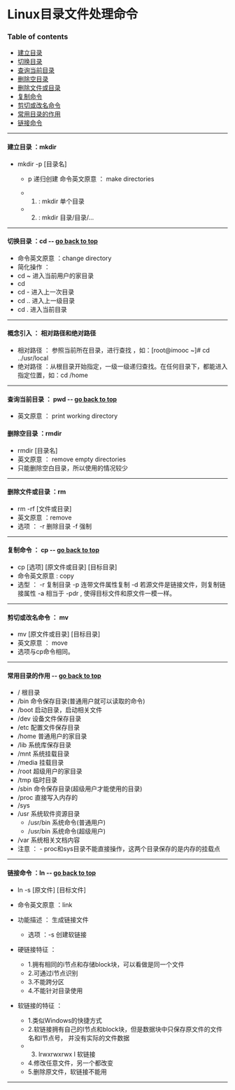 
# Linux目录文件处理命令
### Table of contents
- [建立目录](https://github.com/rovo98/linux-learning/blob/master/blogs/linux-base/2.File%20and%20Directory%20processing%20commands/1.%E7%9B%AE%E5%BD%95%E6%96%87%E4%BB%B6%E5%A4%84%E7%90%86%E5%91%BD%E4%BB%A4.md#建立目录-mkdir)
- [切换目录](https://github.com/rovo98/linux-learning/blob/master/blogs/linux-base/2.File%20and%20Directory%20processing%20commands/1.%E7%9B%AE%E5%BD%95%E6%96%87%E4%BB%B6%E5%A4%84%E7%90%86%E5%91%BD%E4%BB%A4.md#切换目录-cd----go-back-to-top)
- [查询当前目录](https://github.com/rovo98/linux-learning/blob/master/blogs/linux-base/2.File%20and%20Directory%20processing%20commands/1.%E7%9B%AE%E5%BD%95%E6%96%87%E4%BB%B6%E5%A4%84%E7%90%86%E5%91%BD%E4%BB%A4.md#查询当前目录--pwd----go-back-to-top)
- [删除空目录](https://github.com/rovo98/linux-learning/blob/master/blogs/linux-base/2.File%20and%20Directory%20processing%20commands/1.%E7%9B%AE%E5%BD%95%E6%96%87%E4%BB%B6%E5%A4%84%E7%90%86%E5%91%BD%E4%BB%A4.md#删除空目录-rmdir)
- [删除文件或目录](https://github.com/rovo98/linux-learning/blob/master/blogs/linux-base/2.File%20and%20Directory%20processing%20commands/1.%E7%9B%AE%E5%BD%95%E6%96%87%E4%BB%B6%E5%A4%84%E7%90%86%E5%91%BD%E4%BB%A4.md#删除文件或目录-rm)
- [复制命令](https://github.com/rovo98/linux-learning/blob/master/blogs/linux-base/2.File%20and%20Directory%20processing%20commands/1.%E7%9B%AE%E5%BD%95%E6%96%87%E4%BB%B6%E5%A4%84%E7%90%86%E5%91%BD%E4%BB%A4.md#复制命令--cp----go-back-to-top)
- [剪切或改名命令](https://github.com/rovo98/linux-learning/blob/master/blogs/linux-base/2.File%20and%20Directory%20processing%20commands/1.%E7%9B%AE%E5%BD%95%E6%96%87%E4%BB%B6%E5%A4%84%E7%90%86%E5%91%BD%E4%BB%A4.md#剪切或改名命令--mv)
- [常用目录的作用](https://github.com/rovo98/linux-learning/blob/master/blogs/linux-base/2.File%20and%20Directory%20processing%20commands/1.%E7%9B%AE%E5%BD%95%E6%96%87%E4%BB%B6%E5%A4%84%E7%90%86%E5%91%BD%E4%BB%A4.md#常用目录的作用----go-back-to-top)
- [链接命令](https://github.com/rovo98/linux-learning/blob/master/blogs/linux-base/2.File%20and%20Directory%20processing%20commands/1.%E7%9B%AE%E5%BD%95%E6%96%87%E4%BB%B6%E5%A4%84%E7%90%86%E5%91%BD%E4%BB%A4.md#链接命令-ln----go-back-to-top)

----------------------------------------------------------------------------
#### 建立目录 ：mkdir
- mkdir -p  [目录名]
    - p     递归创建
   命令英文原意 ： make directories

  - 1) : mkdir 单个目录
  - 2) : mkdir 目录/目录/...

----------------------------------------------------------------------------

#### 切换目录 ：cd -- [go back to top](https://github.com/rovo98/linux-learning/blob/master/blogs/linux-base/2.File%20and%20Directory%20processing%20commands/1.%E7%9B%AE%E5%BD%95%E6%96%87%E4%BB%B6%E5%A4%84%E7%90%86%E5%91%BD%E4%BB%A4.md#linux目录文件处理命令)
- 命令英文原意 ：change directory
- 简化操作 ：
- cd ~    进入当前用户的家目录
- cd     
- cd -    进入上一次目录
- cd ..   进入上一级目录
- cd .    进入当前目录

---------------------------------------------------------------------------------

#### 概念引入 ： 相对路径和绝对路径
- 相对路径 ： 参照当前所在目录，进行查找 ，如：[root@imooc ~]# cd ../usr/local
- 绝对路径 ：从根目录开始指定，一级一级递归查找。在任何目录下，都能进入指定位置，如：cd /home

---------------------------------------------------------------------------------

#### 查询当前目录 ： pwd -- [go back to top](https://github.com/rovo98/linux-learning/blob/master/blogs/linux-base/2.File%20and%20Directory%20processing%20commands/1.%E7%9B%AE%E5%BD%95%E6%96%87%E4%BB%B6%E5%A4%84%E7%90%86%E5%91%BD%E4%BB%A4.md#linux目录文件处理命令)
- 英文原意 ： print working directory


#### 删除空目录 ：rmdir
- rmdir [目录名]
- 英文原意 ： remove empty directories
- 只能删除空白目录，所以使用的情况较少

---------------------------------------------------------------------------------

#### 删除文件或目录 ：rm 
- rm -rf [文件或目录]
- 英文原意 ：remove
- 选项 ：
      -r     删除目录
      -f     强制

---------------------------------------------------------------------------------

#### 复制命令 ： cp -- [go back to top](https://github.com/rovo98/linux-learning/blob/master/blogs/linux-base/2.File%20and%20Directory%20processing%20commands/1.%E7%9B%AE%E5%BD%95%E6%96%87%E4%BB%B6%E5%A4%84%E7%90%86%E5%91%BD%E4%BB%A4.md#linux目录文件处理命令)
- cp [选项] [原文件或目录] [目标目录]
- 命令英文原意 : copy
- 选型 ：
     -r       复制目录
     -p       连带文件属性复制
     -d       若源文件是链接文件，则复制链接属性
     -a       相当于 -pdr , 使得目标文件和原文件一模一样。

---------------------------------------------------------------------------------

#### 剪切或改名命令 ： mv
- mv  [原文件或目录] [目标目录]
- 英文原意 ： move
- 选项与cp命令相同。

--------------------------------------------------------------------------------

#### 常用目录的作用 -- [go back to top](https://github.com/rovo98/linux-learning/blob/master/blogs/linux-base/2.File%20and%20Directory%20processing%20commands/1.%E7%9B%AE%E5%BD%95%E6%96%87%E4%BB%B6%E5%A4%84%E7%90%86%E5%91%BD%E4%BB%A4.md#linux目录文件处理命令)
-  /		根目录
-  /bin		命令保存目录(普通用户就可以读取的命令)
-  /boot	启动目录，启动相关文件
-  /dev		设备文件保存目录
-  /etc		配置文件保存目录
-  /home	普通用户的家目录
-  /lib		系统库保存目录
-  /mnt		系统挂载目录
-  /media	挂载目录
-  /root	超级用户的家目录
-  /tmp		临时目录
-  /sbin	命令保存目录(超级用户才能使用的目录)
-  /proc	直接写入内存的
-  /sys
-  /usr		系统软件资源目录
   - /usr/bin 	系统命令(普通用户)
   - /usr/bin   系统命令(超级用户)
-  /var		系统相关文档内容
- 注意 ：
       - proc和sys目录不能直接操作，这两个目录保存的是内存的挂载点

--------------------------------------------------------------------------------

####  链接命令 ：ln -- [go back to top](https://github.com/rovo98/linux-learning/blob/master/blogs/linux-base/2.File%20and%20Directory%20processing%20commands/1.%E7%9B%AE%E5%BD%95%E6%96%87%E4%BB%B6%E5%A4%84%E7%90%86%E5%91%BD%E4%BB%A4.md#linux目录文件处理命令)
- ln -s [原文件] [目标文件]
- 命令英文原意 ：link
- 功能描述 ： 生成链接文件
   - 选项 ：-s    创建软链接

- 硬链接特征 ：
  - 1.拥有相同的i节点和存储block块，可以看做是同一个文件
  - 2.可通过i节点识别
  - 3.不能跨分区
  - 4.不能针对目录使用
- 软链接的特征 ：
  - 1.类似Windows的快捷方式
  - 2.软链接拥有自己的I节点和block块，但是数据块中只保存原文件的文件名和I节点号，
并没有实际的文件数据
  - 3. lrwxrwxrwx   l 软链接
  - 4.修改任意文件，另一个都改变
  - 5.删除原文件，软链接不能用

------------------------------------------------------------------------------------
